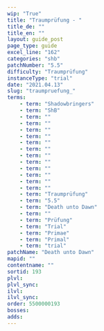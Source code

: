 ```yaml
---
wip: "True"
title: "Traumprüfung - "
title_de: ""
title_en: ""
layout: guide_post
page_type: guide
excel_line: "162"
categories: "shb"
patchNumber: "5.5"
difficulty: "Traumprüfung"
instanceType: "trial"
date: "2021.04.13"
slug: "traumpruefung_"
terms:
    - term: "Shadowbringers"
    - term: "ShB"
    - term: ""
    - term: ""
    - term: ""
    - term: ""
    - term: ""
    - term: ""
    - term: ""
    - term: ""
    - term: ""
    - term: ""
    - term: ""
    - term: ""
    - term: "Traumprüfung"
    - term: "5.5"
    - term: "Death unto Dawn"
    - term: ""
    - term: "Prüfung"
    - term: "Trial"
    - term: "Primae"
    - term: "Primal"
    - term: "trial"
patchName: "Death unto Dawn"
mapid: ""
contentname: ""
sortid: 193
plvl: 
plvl_sync: 
ilvl: 
ilvl_sync: 
order: 5500000193
bosses:
adds:
---
```

